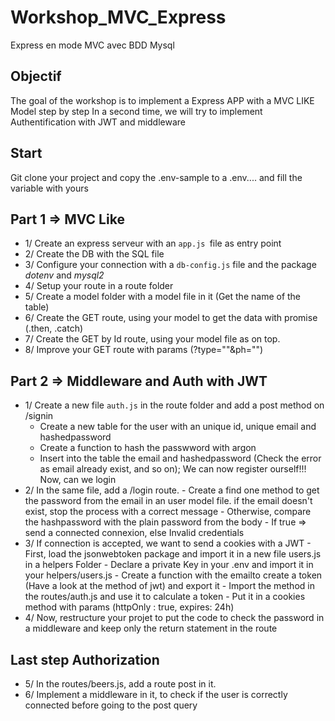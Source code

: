 # Workshop_MVC_Express
Express en mode MVC avec BDD Mysql

## Objectif
The goal of the workshop is to implement a Express APP with a MVC LIKE Model step by step
In a second time, we will try to implement Authentification with JWT and middleware

## Start
Git clone your project and copy the .env-sample to a .env.... and fill the variable with yours

## Part 1 => MVC Like
- 1/ Create an express serveur with an `app.js `file as entry point
- 2/ Create the DB with the SQL file
- 3/ Configure your connection with a `db-config.js` file and the package *dotenv* and *mysql2*
- 4/ Setup your route in a route folder
- 5/ Create a model folder with a model file in it (Get the name of the table)
- 6/ Create the GET route, using your model to get the data with promise (.then, .catch)
- 7/ Create the GET by Id route, using your model file as on top.
- 8/ Improve your GET route with params (?type=""&ph="")

## Part 2 => Middleware and Auth with JWT
- 1/ Create a new file `auth.js` in the route folder and add a post method on /signin
    - Create a new table for the user with an unique id, unique email and hashedpassword
    - Create a function to hash the passwword with argon
    - Insert into the table the email and hashedpassword (Check the error as email already exist, and so on);
    We can now register ourself!!! Now, can we login
- 2/ In the same file, add a /login route.
      - Create a find one method to get the password from the email in an user model file. if the email doesn't exist, stop the process with a correct message
      - Otherwise, compare the hashpassword with the plain password from the body
      - If true => send a connected connexion, else Invalid credentials
- 3/ If connection is accepted, we want to send a cookies with a JWT
      - First, load the jsonwebtoken package and import it in a new file users.js in a helpers Folder
      - Declare a private Key in your .env and import it in your helpers/users.js
      - Create a function with the emailto create a token (Have a look at the method of jwt) and export it
      - Import the method in the routes/auth.js and use it to calculate a token
      - Put it in a cookies method with params (httpOnly : true, expires: 24h)
- 4/ Now, restructure your projet to put the code to check the password in a middleware and keep only the return statement in the route

## Last step Authorization
- 5/ In the routes/beers.js, add a route post in it.
- 6/ Implement a middleware in it, to check if the user is correctly connected before going to the post query
